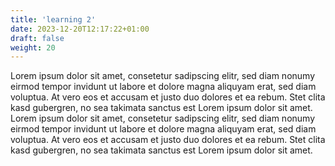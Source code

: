 ```yaml
---
title: 'learning 2'
date: 2023-12-20T12:17:22+01:00
draft: false
weight: 20
---
```


Lorem ipsum dolor sit amet, consetetur sadipscing elitr, sed diam nonumy eirmod
tempor invidunt ut labore et dolore magna aliquyam erat, sed diam voluptua. At
vero eos et accusam et justo duo dolores et ea rebum. Stet clita kasd
gubergren, no sea takimata sanctus est Lorem ipsum dolor sit amet. Lorem ipsum
dolor sit amet, consetetur sadipscing elitr, sed diam nonumy eirmod tempor
invidunt ut labore et dolore magna aliquyam erat, sed diam voluptua. At vero
eos et accusam et justo duo dolores et ea rebum. Stet clita kasd gubergren, no
sea takimata sanctus est Lorem ipsum dolor sit amet.
